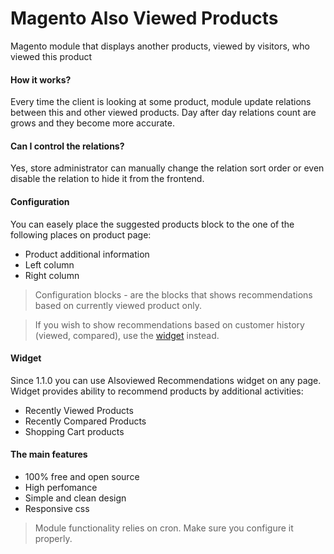 Magento Also Viewed Products
============================

Magento module that displays another products, viewed by visitors, who viewed this
product

#### How it works?
Every time the client is looking at some product, module update relations between
this and other viewed products. Day after day relations count are grows and they
become more accurate.

#### Can I control the relations?
Yes, store administrator can manually change the relation sort order or even
disable the relation to hide it from the frontend.

#### Configuration
You can easely place the suggested products block to the one of the following
places on product page:

- Product additional information
- Left column
- Right column

> Configuration blocks - are the blocks that shows recommendations based on
> currently viewed product only.

> If you wish to show recommendations based on customer history (viewed, compared),
> use the [widget](#widget) instead.

#### Widget
Since 1.1.0 you can use Alsoviewed Recommendations widget on any page.
Widget provides ability to recommend products by additional activities:

 - Recently Viewed Products
 - Recently Compared Products
 - Shopping Cart products

#### The main features
- 100% free and open source
- High perfomance
- Simple and clean design
- Responsive css

> Module functionality relies on cron. Make sure you configure it properly.
